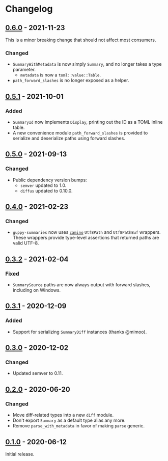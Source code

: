 # Changelog

## [0.6.0] - 2021-11-23

This is a minor breaking change that should not affect most consumers.

### Changed

- `SummaryWithMetadata` is now simply `Summary`, and no longer takes a type parameter.
  - `metadata` is now a `toml::value::Table`.
- `path_forward_slashes` is no longer exposed as a helper.

## [0.5.1] - 2021-10-01

### Added

- `SummaryId` now implements `Display`, printing out the ID as a TOML inline table.
- A new convenience module `path_forward_slashes` is provided to serialize and deserialize paths using
  forward slashes.

## [0.5.0] - 2021-09-13

### Changed

- Public dependency version bumps:
  - `semver` updated to 1.0.
  - `diffus` updated to 0.10.0.

## [0.4.0] - 2021-02-23

### Changed

- `guppy-summaries` now uses [`camino`](https://crates.io/crates/camino) `Utf8Path` and `Utf8PathBuf` wrappers. These
  wrappers provide type-level assertions that returned paths are valid UTF-8.

## [0.3.2] - 2021-02-04

### Fixed

- `SummarySource` paths are now always output with forward slashes, including on Windows.

## [0.3.1] - 2020-12-09

### Added

- Support for serializing `SummaryDiff` instances (thanks @mimoo).

## [0.3.0] - 2020-12-02

### Changed

- Updated semver to 0.11.

## [0.2.0] - 2020-06-20

### Changed

- Move diff-related types into a new `diff` module.
- Don't export `Summary` as a default type alias any more.
- Remove `parse_with_metadata` in favor of making `parse` generic.

## [0.1.0] - 2020-06-12

Initial release.

[0.6.0]: https://github.com/facebookincubator/cargo-guppy/releases/tag/guppy-summaries-0.6.0
[0.5.1]: https://github.com/facebookincubator/cargo-guppy/releases/tag/guppy-summaries-0.5.1
[0.5.0]: https://github.com/facebookincubator/cargo-guppy/releases/tag/guppy-summaries-0.5.0
[0.4.0]: https://github.com/facebookincubator/cargo-guppy/releases/tag/guppy-summaries-0.4.0
[0.3.2]: https://github.com/facebookincubator/cargo-guppy/releases/tag/guppy-summaries-0.3.2
[0.3.1]: https://github.com/facebookincubator/cargo-guppy/releases/tag/guppy-summaries-0.3.1
[0.3.0]: https://github.com/facebookincubator/cargo-guppy/releases/tag/guppy-summaries-0.3.0
[0.2.0]: https://github.com/facebookincubator/cargo-guppy/releases/tag/guppy-summaries-0.2.0
[0.1.0]: https://github.com/facebookincubator/cargo-guppy/releases/tag/guppy-summaries-0.1.0
